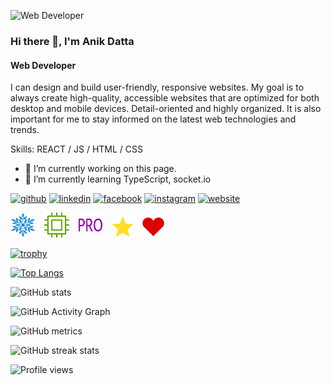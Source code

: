 ![Web Developer](https://media.licdn.com/dms/image/D5616AQFCDaJoZNXZnQ/profile-displaybackgroundimage-shrink_350_1400/0/1679828518111?e=1685577600&v=beta&t=7qUL0ZX-6cvSAXjAzBy5Ioy2JFyzr3IeIOOPqFDvaGc)

### Hi there 👋, I'm Anik Datta
#### Web Developer

I can design and build user-friendly, responsive websites. My goal is to always create high-quality, accessible websites that are optimized for both desktop and mobile devices.
Detail-oriented and highly organized. It is also important for me to stay informed on the latest web technologies and trends.

Skills: REACT / JS / HTML / CSS

- 🔭 I’m currently working on this page. 
- 🌱 I’m currently learning TypeScript, socket.io 


[<img src='https://cdn.jsdelivr.net/npm/simple-icons@3.0.1/icons/github.svg' alt='github' height='40'>](https://github.com/anikkumaardatta)  [<img src='https://cdn.jsdelivr.net/npm/simple-icons@3.0.1/icons/linkedin.svg' alt='linkedin' height='40'>](https://www.linkedin.com/in/anik-datta/)  [<img src='https://cdn.jsdelivr.net/npm/simple-icons@3.0.1/icons/facebook.svg' alt='facebook' height='40'>](https://www.facebook.com/anik.kumaardatta)  [<img src='https://cdn.jsdelivr.net/npm/simple-icons@3.0.1/icons/instagram.svg' alt='instagram' height='40'>](https://www.instagram.com/anikdatta600/)  [<img src='https://cdn.jsdelivr.net/npm/simple-icons@3.0.1/icons/icloud.svg' alt='website' height='40'>](https://anik-kumaar-datta.web.app/)  

<a href='https://archiveprogram.github.com/'><img src='https://raw.githubusercontent.com/acervenky/animated-github-badges/master/assets/acbadge.gif' width='40' height='40'></a> <a href='https://docs.github.com/en/developers'><img src='https://raw.githubusercontent.com/acervenky/animated-github-badges/master/assets/devbadge.gif' width='40' height='40'></a> <a href='https://github.com/pricing'><img src='https://raw.githubusercontent.com/acervenky/animated-github-badges/master/assets/pro.gif' width='40' height='40'></a> <a href='https://stars.github.com/'><img src='https://raw.githubusercontent.com/acervenky/animated-github-badges/master/assets/starbadge.gif' width='35' height='35'></a> <a href='https://docs.github.com/en/github/supporting-the-open-source-community-with-github-sponsors'><img src='https://raw.githubusercontent.com/acervenky/animated-github-badges/master/assets/sponsorbadge.gif' width='35' height='35'></a> 

[![trophy](https://github-profile-trophy.vercel.app/?username=anikkumaardatta)](https://github.com/ryo-ma/github-profile-trophy)

[![Top Langs](https://github-readme-stats.vercel.app/api/top-langs/?username=anikkumaardatta)](https://github.com/anuraghazra/github-readme-stats)

![GitHub stats](https://github-readme-stats.vercel.app/api?username=anikkumaardatta&show_icons=true&count_private=true)  

![GitHub Activity Graph](https://activity-graph.herokuapp.com/graph?username=anikkumaardatta)  

![GitHub metrics](https://metrics.lecoq.io/anikkumaardatta)  

![GitHub streak stats](https://streak-stats.demolab.com/?user=anikkumaardatta)  

![Profile views](https://gpvc.arturio.dev/anikkumaardatta)  
